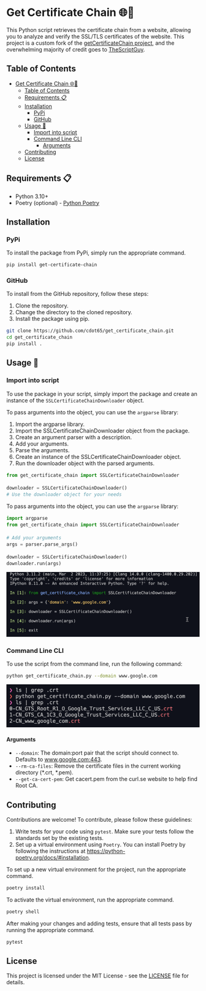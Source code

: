 # Get Certificate Chain 🌐🔐

This Python script retrieves the certificate chain from a website, allowing you to analyze and verify the SSL/TLS certificates of the website. This project is a custom fork of the [getCertificateChain project](https://github.com/TheScriptGuy/getCertificateChain), and the overwhelming majority of credit goes to [TheScriptGuy](https://github.com/TheScriptGuy).

## Table of Contents

- [Get Certificate Chain 🌐🔐](#get-certificate-chain-)
  - [Table of Contents](#table-of-contents)
  - [Requirements 📋](#requirements-)
  - [Installation](#installation)
    - [PyPi](#pypi)
    - [GitHub](#github)
  - [Usage 🚀](#usage-)
    - [Import into script](#import-into-script)
    - [Command Line CLI](#command-line-cli)
      - [Arguments](#arguments)
  - [Contributing](#contributing)
  - [License](#license)

## Requirements 📋

- Python 3.10+
- Poetry (optional) - [Python Poetry](https://python-poetry.org/docs/)

## Installation

### PyPi

To install the package from PyPi, simply run the appropriate command.

```bash
pip install get-certificate-chain
```

### GitHub

To install from the GitHub repository, follow these steps:

1. Clone the repository.
2. Change the directory to the cloned repository.
3. Install the package using pip.

```bash
git clone https://github.com/cdot65/get_certificate_chain.git
cd get_certificate_chain
pip install .
```

## Usage 🚀

### Import into script

To use the package in your script, simply import the package and create an instance of the `SSLCertificateChainDownloader` object.

To pass arguments into the object, you can use the `argparse` library:

1. Import the argparse library.
2. Import the SSLCertificateChainDownloader object from the package.
3. Create an argument parser with a description.
4. Add your arguments.
5. Parse the arguments.
6. Create an instance of the SSLCertificateChainDownloader object.
7. Run the downloader object with the parsed arguments.

```python
from get_certificate_chain import SSLCertificateChainDownloader

downloader = SSLCertificateChainDownloader()
# Use the downloader object for your needs
```

To pass arguments into the object, you can use the `argparse` library:

```python
import argparse
from get_certificate_chain import SSLCertificateChainDownloader

# Add your arguments
args = parser.parse_args()

downloader = SSLCertificateChainDownloader()
downloader.run(args)
```

![import](docs/images/import.png)

### Command Line CLI

To use the script from the command line, run the following command:

```bash
python get_certificate_chain.py --domain www.google.com
```

![CLI](docs/images/cli.png)

#### Arguments

- `--domain`: The domain:port pair that the script should connect to. Defaults to www.google.com:443.
- `--rm-ca-files`: Remove the certificate files in the current working directory (*.crt, *.pem).
- `--get-ca-cert-pem`: Get cacert.pem from the curl.se website to help find Root CA.

## Contributing

Contributions are welcome! To contribute, please follow these guidelines:

1. Write tests for your code using `pytest`. Make sure your tests follow the standards set by the existing tests.
2. Set up a virtual environment using `Poetry`. You can install Poetry by following the instructions at https://python-poetry.org/docs/#installation.

To set up a new virtual environment for the project, run the appropriate command.

```bash
poetry install
```

To activate the virtual environment, run the appropriate command.

```bash
poetry shell
```

After making your changes and adding tests, ensure that all tests pass by running the appropriate command.

```bash
pytest
```

## License

This project is licensed under the MIT License - see the [LICENSE](LICENSE) file for details.
